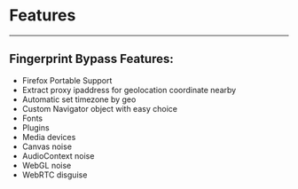 # Features

---

## Fingerprint Bypass Features:

- Firefox Portable Support
- Extract proxy ipaddress for geolocation coordinate nearby
- Automatic set timezone by geo
- Custom Navigator object with easy choice
- Fonts
- Plugins
- Media devices
- Canvas noise
- AudioContext noise
- WebGL noise
- WebRTC disguise
